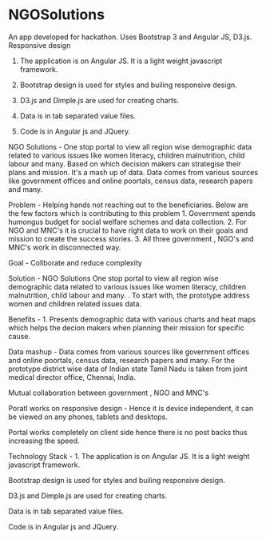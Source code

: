 # NGOSolutions
An app developed for hackathon. Uses Bootstrap 3 and Angular JS, D3.js. Responsive design

1. The application is on Angular JS. It is a light weight javascript framework.

2. Bootstrap design is used for styles and builing responsive design.

3. D3.js and Dimple.js are used for creating charts.

4. Data is in tab separated value files.

5. Code is in Angular js and JQuery.

NGO Solutions - One stop portal to view all region wise demographic data related to various issues like women literacy, children malnutrition, child labour and many. Based on which decision makers can strategise their plans and mission. It's a mash up of data. Data comes from various sources like government offices and online poortals, census data, research papers and many.

Problem - Helping hands not reaching out to the beneficiaries. Below are the few factors which is contributing to this problem 1. Government spends humongus budget for social welfare schemes and data collection. 2. For NGO and MNC's it is crucial to have right data to work on their goals and mission to create the success stories. 3. All three government , NGO's and MNC's work in disconnected way.

Goal - Collborate and reduce complexity

Solution - NGO Solutions One stop portal to view all region wise demographic data related to various issues like women literacy, children malnutrition, child labour and many. . To start with, the prototype address women and children related issues data.

Benefits - 1. Presents demographic data with various charts and heat maps which helps the decion makers when planning their mission for specific cause.

Data mashup - Data comes from various sources like government offices and online poortals, census data, research papers and many. For the prototype district wise data of Indian state Tamil Nadu is taken from joint medical director office, Chennai, India.

Mutual collaboration between government , NGO and MNC's

Poratl works on responsive design - Hence it is device independent, it can be viewed on any phones, tablets and desktops.

Portal works completely on client side hence there is no post backs thus increasing the speed.

Technology Stack - 1. The application is on Angular JS. It is a light weight javascript framework.

Bootstrap design is used for styles and builing responsive design.

D3.js and Dimple.js are used for creating charts.

Data is in tab separated value files.

Code is in Angular js and JQuery.
